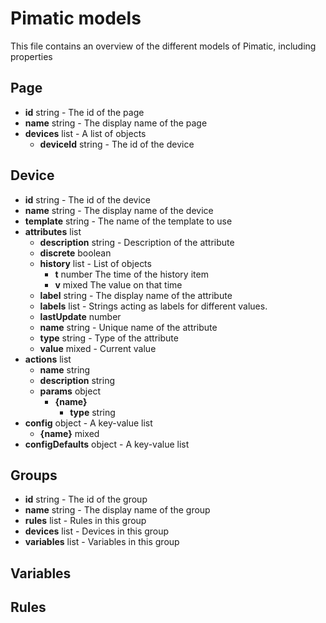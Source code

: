 # Pimatic models
This file contains an overview of the different models of Pimatic, including properties

## Page

- **id** string	- The id of the page
- **name** string - The display name of the page
- **devices** list - A list of objects
	- **deviceId** string - The id of the device

## Device

- **id** string	- The id of the device
- **name** string - The display name of the device
- **template** string - The name of the template to use
- **attributes** list 
	- **description** string - Description of the attribute
	- **discrete** boolean
	- **history** list - List of objects
		- **t** number The time of the history item
		- **v** mixed The value on that time
	- **label** string - The display name of the attribute
	- **labels** list - Strings acting as labels for different values.
	- **lastUpdate** number
	- **name** string - Unique name of the attribute
	- **type** string - Type of the attribute
	- **value** mixed - Current value
- **actions** list
	- **name** string
	- **description** string
	- **params** object
		- **{name}**
			- **type** string
- **config** object - A key-value list
	- **{name}** mixed 
- **configDefaults** object - A key-value list
	
## Groups

- **id** string	- The id of the group
- **name** string - The display name of the group
- **rules** list - Rules in this group
- **devices** list - Devices in this group
- **variables** list - Variables in this group

## Variables

## Rules
